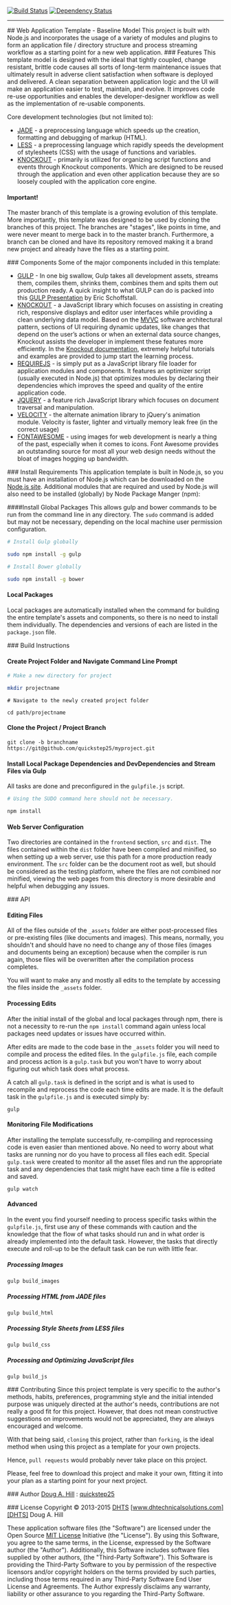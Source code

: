 [![Build Status][TRAVISIMG]][TRAVISLINK] [![Dependency Status](https://gemnasium.com/quickstep25/template.web.app.base.svg)](https://gemnasium.com/quickstep25/template.web.app.base)

----------

##<i class="icon-file"></i> Web Application Template - Baseline Model
This project is built with Node.js and incorporates the usage of a variety of modules and plugins to form an application file / directory structure and process streaming workflow as a starting point for a new web application.
###<i class="icon-star"></i> Features
This template model is designed with the ideal that tightly coupled, change resistant, brittle code causes all sorts of long-term maintenance issues that ultimately result in adverse client satisfaction when software is deployed and  delivered. A clean separation between application logic and the UI will make an application easier to test, maintain, and evolve. It improves code re-use opportunities and enables the developer-designer workflow as well as the implementation of re-usable components.

Core development technologies (but not limited to):

 - [JADE][JADE] - a preprocessing language which speeds up the creation, formatting and debugging of markup (HTML).
 - [LESS][LESS] - a preprocessing language which rapidly speeds the development of stylesheets (CSS) with the usage of functions and variables.
 - [KNOCKOUT][KO] - primarily is utilized for organizing script functions and events through Knockout components. Which are designed to be reused through the application and even other application because they are so loosely coupled with the application core engine.

#### Important!
The master branch of this template is a growing evolution of this template.  More importantly, this template was designed to be used by cloning the branches of this project.  The branches are "stages", like points in time, and were never meant to merge back in to the master branch.  Furthermore, a branch can be cloned and have its repository removed making it a brand new project and already have the files as a starting point. 

###<i class="icon-briefcase"></i> Components
Some of the major components included in this template:

 - [GULP][GULP] - In one big swallow, Gulp takes all development assets, streams them, compiles them, shrinks them, combines them and spits them out production ready. A quick insight to what GULP can do is packed into this [GULP Presentation][GULPPRESENTATION] by Eric Schoffstall.
 - [KNOCKOUT][KO] - a JavaScript library which focuses on assisting in creating rich, responsive displays and editor user interfaces while providing  a clean underlying data model. Based on the [MVVC][MVVC] software architectural pattern, sections of UI requiring dynamic updates, like changes that depend on the user’s actions or when an external data source changes, Knockout assists the developer in implement these features more efficiently. In the [Knockout documentation][KODOC], extremely helpful tutorials and examples are provided to jump start the learning process.
 - [REQUIREJS][REQUIRE] - is simply put as a JavaScript library file loader for application modules and components. It features an optimizer script (usually executed in Node.js) that optimizes modules by declaring their dependencies which improves the speed and quality of the entire application code. 
 - [JQUERY][JQUERY] - a feature rich JavaScript library which focuses on document traversal and manipulation.
 - [VELOCITY][VELOCITY] - the alternate animation library to jQuery's animation module.  Velocity is faster, lighter and virtually memory leak free (in the correct usage)
 - [FONTAWESOME][FONTAWESOME] - using images for web development is nearly a thing of the past, especially when it comes to icons.  Font Awesome provides an outstanding source for most all your web design needs without the bloat of images hogging up bandwidth.

###<i class="icon-attention-circled"></i> Install Requirements
This application template is built in Node.js, so you must have an installation of Node.js which can be downloaded on the [Node.js site][NODEJS]. Additional modules that are required and used by Node.js will also need to be installed (globally) by Node Package Manger (npm):

####Install Global Packages
This allows gulp and bower commands to be run from the command line in any directory.  The `sudo` command is added but may not be necessary, depending on the local machine user permission configuration.  
```bash
# Install Gulp globally

sudo npm install -g gulp
```
```bash
# Install Bower globally

sudo npm install -g bower
```
#### Local Packages
Local packages are automatically installed when the command for building the entire template's assets and components, so there is no need to install them individually.   The dependencies and versions of each are listed in the `package.json` file.


###<i class="icon-flag-checkered"></i> Build Instructions
#### Create  Project Folder and Navigate Command Line Prompt
```bash
# Make a new directory for project

mkdir projectname
```
```
# Navigate to the newly created project folder

cd path/projectname
```
#### Clone the Project / Project Branch
```
git clone -b branchname https://git@github.com/quickstep25/myproject.git
```
#### Install Local Package Dependencies and DevDependencies and Stream Files via Gulp
All tasks are done and preconfigured in the `gulpfile.js` script.
```bash
# Using the SUDO command here should not be necessary.

npm install
```
#### Web Server Configuration
Two directories are contained in the `frontend` section, `src` and `dist`.  The files contained within the `dist` folder have been compiled and minified, so when setting up a web server, use this path for a more production ready environment.  The `src` folder can be the document root as well, but should be considered as the testing platform, where the files are not combined nor minified, viewing the web pages from this directory is more desirable and helpful when debugging any issues.

###<i class="icon-cog"></i> API

#### Editing Files
All of the files outside of the `_assets` folder are either post-processed files or pre-existing files (like documents and images).  This means, normally, you shouldn't and should have no need to change any of those files (images and documents being an exception) because when the compiler is run again, those files will be overwritten after the compilation process completes.  

You will want to make any and mostly all edits to the template by accessing the files inside the `_assets` folder.

#### Processing Edits
After the initial install of the global and local packages through npm, there is not a necessity to re-run the `npm install` command again unless local packages need updates or issues have occurred within.  

After edits are made to the code base in the `_assets` folder you will need to compile and process the edited files.  In the `gulpfile.js` file, each compile and process action is a `gulp.task` but you won't have to worry about figuring out which task does what process.   

A catch all `gulp.task` is defined in the script and is what is used to recompile and reprocess the code each time edits are made. It is the default task in the `gulpfile.js` and is executed simply by:
```
gulp
```

#### Monitoring File Modifications
After installing the template successfully, re-compiling and reprocessing code is even easier than mentioned above.  No need to worry about what tasks are running nor do you have to process all files each edit.  Special `gulp.task` were created to monitor all the asset files and run the appropriate task and any dependencies that task might have each time a file is edited and saved.
```
gulp watch
```
#### Advanced
In the event you find yourself needing to process specific tasks within the `gulpfile.js`, first use any of these commands with caution and the knowledge that the flow of what tasks should run and in what order is already implemented into the default task.  However, the tasks that directly execute and roll-up to be the default task can be run with little fear.
##### Processing Images
```
gulp build_images
```
##### Processing HTML from JADE files
```
gulp build_html
```
##### Processing Style Sheets from LESS files
```
gulp build_css
```
##### Processing and Optimizing JavaScript files
```
gulp build_js
```
###<i class="icon-fork"></i> Contributing
Since this project template is very specific to the author's methods, habits, preferences, programming style and the initial intended purpose was uniquely directed at the author's needs, contributions are not really a good fit for this project.  However, that does not mean constructive suggestions on improvements would not be appreciated, they are always encouraged and welcome.

With that being said, `cloning` this project, rather than `forking`, is the ideal method when using this project as a template for your own projects.  

Hence, `pull requests` would probably never take place on this project.   

<i class="icon-heart"></i> Please, feel free to download this project and make it your own, fitting it into your  plan as a starting point for your next project. 

###<i class="icon-user"></i> Author
[Doug A. Hill][DOUG] : [quickstep25][DOUG]

###<i class="icon-hammer"></i> License
Copyright &copy; 2013-2015  [DHTS][DHTS] [www.dhtechnicalsolutions.com][DHTS] Doug A. Hill

These application software files (the "Software") are licensed under the Open Source [MIT License][MIT] Initiative (the "License"). By using this Software, you agree to the same terms, in the License, expressed by the Software author (the "Author"). Additionally, this Software includes software files supplied by other authors, (the "Third-Party Software"). This Software is providing the Third-Party Software to you by permission of the respective licensors and/or copyright holders on the terms provided by such parties, including those terms required in any Third-Party Software End User License and Agreements. The Author expressly disclaims any warranty, liability or other assurance to you regarding the Third-Party Software.

[GULP]: http://gulpjs.com/
[GULPPRESENTATION]: http://slides.com/contra/gulp#
[KO]: http://knockoutjs.com/
[KODOC]: http://learn.knockoutjs.com/
[REQUIRE]: http://requirejs.org/
[MVVC]: https://msdn.microsoft.com/en-us/library/hh848246.aspx
[JQUERY]: https://jquery.com/
[VELOCITY]: http://julian.com/research/velocity/
[FONTAWESOME]: http://fortawesome.github.io/Font-Awesome/
[NODEJS]: https://nodejs.org/en/
[LESS]: http://lesscss.org/
[JADE]: http://jade-lang.com/

[MIT]: https://opensource.org/licenses/MIT
[DHTS]: http://www.dhtechnicalsolutions.com
[DOUG]: quickstep25@users.noreply.github.com

[TRAVISLINK]: https://travis-ci.org/quickstep25/template.web.app.base
[GHLICLINK]: https://raw.githubusercontent.com/quickstep25/template.web.app.base/master/LICENSE
[GHRELLINK]: https://github.com/quickstep25/template.web.app.base/releases

[TRAVISIMG]: https://travis-ci.org/quickstep25/template.web.app.base.svg?branch=master 
[GHLICIMG]: https://img.shields.io/github/license/quickstep25/template.web.app.base.svg
[GHRELIMG]: https://img.shields.io/github/release/quickstep25/template.web.app.base.svg
